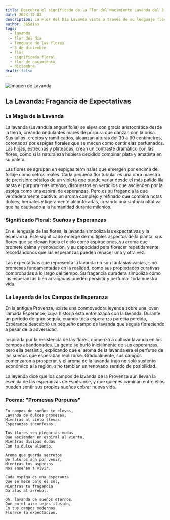 ```yaml
---
title: Descubre el significado de la Flor del Nacimiento Lavanda del 3 de diciembre
date: 2024-12-03
description: La Flor del Día Lavanda vista a través de su lenguaje floral e historias
author: 365días
tags:
  - lavanda
  - flor del día
  - lenguaje de las flores
  - 3 de diciembre
  - flor
  - significado floral
  - flor de nacimiento
  - diciembre
draft: false
---
```


![Imagen de Lavanda](https://cdn.pixabay.com/photo/2021/06/29/18/51/lavender-6374964_1280.jpg#center)


## La Lavanda: Fragancia de Expectativas

### La Magia de la Lavanda

La lavanda (Lavandula angustifolia) se eleva con gracia aristocrática desde la tierra, creando ondulantes mares de púrpura que danzan con la brisa. Sus tallos, erectos y ramificados, alcanzan alturas del 30 a 60 centímetros, coronados por espigas florales que se mecen como centinelas perfumados. Las hojas, estrechas y plateadas, crean un contraste dramático con las flores, como si la naturaleza hubiera decidido combinar plata y amatista en su paleta.

Las flores se agrupan en espigas terminales que emergen por encima del follaje como cetros reales. Cada pequeña flor tubular es una obra maestra de precisión: pétalos de un violeta que puede variar desde el más pálido lila hasta el púrpura más intenso, dispuestos en verticilos que ascienden por la espiga como una espiral de esperanzas. Pero es su fragancia la que verdaderamente cautiva: un aroma complejo y refinado que combina notas dulces, herbales y ligeramente alcanforadas, creando una sinfonía olfativa que ha cautivado a la humanidad durante milenios.

### Significado Floral: Sueños y Esperanzas

En el lenguaje de las flores, la lavanda simboliza las expectativas y la esperanza. Este significado emerge de múltiples aspectos de la planta: sus flores que se elevan hacia el cielo como aspiraciones, su aroma que promete calma y renovación, y su capacidad para florecer repetidamente, recordándonos que las esperanzas pueden renacer una y otra vez.

Las expectativas que representa la lavanda no son fantasías vacías, sino promesas fundamentadas en la realidad, como sus propiedades curativas comprobadas a lo largo del tiempo. Su fragancia duradera simboliza cómo las esperanzas bien arraigadas pueden persistir y perfumar toda nuestra vida.

### La Leyenda de los Campos de Esperanza

En la antigua Provenza, existe una conmovedora leyenda sobre una joven llamada Espérance, cuya historia está entrelazada con la lavanda. Durante un período de gran sequía, cuando toda esperanza parecía perdida, Espérance descubrió un pequeño campo de lavanda que seguía floreciendo a pesar de la adversidad.

Inspirada por la resistencia de las flores, comenzó a cultivar lavanda en los campos abandonados. La gente se burló inicialmente de sus esperanzas, pero ella persistió, explicando que el aroma de la lavanda era el perfume de los sueños que esperaban realizarse. Gradualmente, sus campos comenzaron a prosperar, y el aroma de la lavanda trajo no solo sustento económico a la región, sino también un renovado sentido de posibilidad.

La leyenda dice que los campos de lavanda de la Provenza aún llevan la esencia de las esperanzas de Espérance, y que quienes caminan entre ellos pueden sentir sus propios sueños cobrar nueva vida.

### Poema: "Promesas Púrpuras"

    En campos de sueños te elevas,
    Lavanda de dulces promesas,
    Mientras al cielo llevas
    Esperanzas inconfesas.

    Tus flores son plegarias mudas
    Que ascienden en espiral al viento,
    Mientras disipas dudas
    Con tu dulce aliento.

    Aroma que guarda secretos
    De futuros aún por venir,
    Mientras tus aspectos
    Nos enseñan a vivir.

    Cada espiga es una esperanza
    Que se mece bajo el sol,
    Mientras tu fragancia
    Da alas al arrebol.

    Oh, lavanda de sueños eternos,
    Que en el aire tejes ilusión,
    En tus campos modernos
    Florece la expectación.